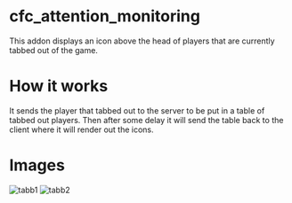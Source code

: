 # cfc_attention_monitoring
 This addon displays an icon above the head of players that are currently tabbed out of the game.

# How it works
  It sends the player that tabbed out to the server to be put in a table of tabbed out players.
  Then after some delay it will send the table back to the client where it will render out the 
  icons.

# Images
![tabb1](https://user-images.githubusercontent.com/84646760/142743666-d0929c1e-466e-49c5-a227-941f3ae16536.JPG)
![tabb2](https://user-images.githubusercontent.com/84646760/142743667-02aadd11-d6c2-46bb-b8ee-d89789cbfedd.JPG)
